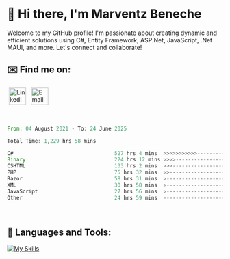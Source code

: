 # 👋 Hi there, I'm Marventz Beneche

Welcome to my GitHub profile! I'm passionate about creating dynamic and efficient solutions using C#, Entity Framework, ASP.Net, JavaScript, .Net MAUI, and more. Let's connect and collaborate!

## ✉️ Find me on:
 <a href="https://linkedin.com/in/benechem" target="_blank" rel="noopener noreferrer"> <img src="https://icons.iconarchive.com/icons/limav/flat-gradient-social/512/Linkedin-icon.png" alt="LinkedIn" height="40" style="vertical-align:top; margin:4px"></a>
 <a href="mailto:info@benechem.co"> <img src="https://icons.iconarchive.com/icons/dtafalonso/android-lollipop/512/Gmail-icon.png" alt="Email" height="40" style="vertical-align:top; margin:4px"></a>
</p>

<br/>
<!--START_SECTION:waka-->

```rust
From: 04 August 2021 - To: 24 June 2025

Total Time: 1,229 hrs 58 mins

C#                                 527 hrs 4 mins  >>>>>>>>>>>--------------   42.00 %
Binary                             224 hrs 12 mins >>>>---------------------   17.87 %
CSHTML                             133 hrs 2 mins  >>>----------------------   10.60 %
PHP                                75 hrs 32 mins  >>-----------------------   06.02 %
Razor                              58 hrs 31 mins  >------------------------   04.66 %
XML                                30 hrs 58 mins  >------------------------   02.47 %
JavaScript                         27 hrs 56 mins  >------------------------   02.23 %
Other                              24 hrs 59 mins  -------------------------   01.99 %
```

<!--END_SECTION:waka-->
<br />

## 🧰 Languages and Tools:

[![My Skills](https://skillicons.dev/icons?i=js,html,css,cs,java,php,mysql,dotnet,bootstrap,visualstudio,vscode,androidstudio,azure,xd,wordpress,raspberrypi)](https://skillicons.dev)
<br />

